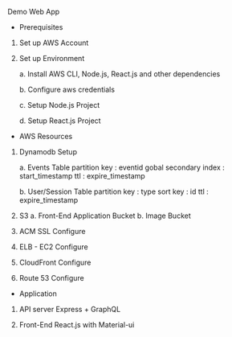 Demo Web App

* Prerequisites
1. Set up AWS Account

2. Set up Environment

    a. Install AWS CLI, Node.js, React.js and other dependencies

    b. Configure aws credentials

    c. Setup Node.js Project

    d. Setup React.js Project

* AWS Resources
1. Dynamodb Setup

    a. Events Table
        partition key   : eventid
        gobal secondary index   : start_timestamp
        ttl             : expire_timestamp

    b. User/Session Table
        partition key   : type
        sort key        : id
        ttl             : expire_timestamp

2. S3
    a. Front-End Application Bucket
    b. Image Bucket

3. ACM SSL Configure

4. ELB - EC2 Configure

5. CloudFront Configure

6. Route 53 Configure

* Application
1. API server
    Express + GraphQL

2. Front-End
    React.js with Material-ui